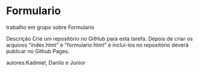 # Formulario

trabalho em grupo sobre Formulario

 Descrição
 Crie um repositório no GitHub para esta tarefa. Depois de criar os arquivos "index.html" e "formulario.html" e incluí-los no repositório deverá publicar no Github Pages.
 
 autores:Kadmiel, Danilo e Junior
